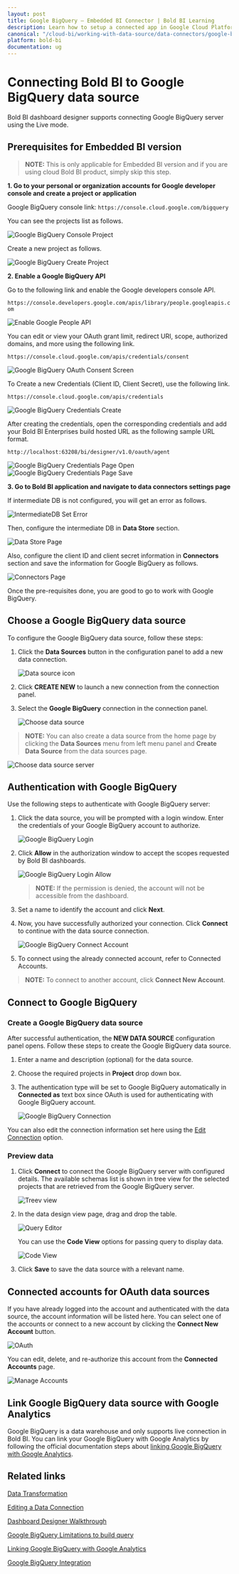 ```yaml
---
layout: post
title: Google BigQuery – Embedded BI Connector | Bold BI Learning
description: Learn how to setup a connected app in Google Cloud Platform with Bold BI Embedded application and connect Google BigQuery data with the dashboard.
canonical: "/cloud-bi/working-with-data-source/data-connectors/google-bigquery/"
platform: bold-bi
documentation: ug
---
```


# Connecting Bold BI to Google BigQuery data source
Bold BI dashboard designer supports connecting Google BigQuery server using the Live mode.

## Prerequisites for Embedded BI version
> **NOTE:**  This is only applicable for Embedded BI version and if you are using cloud Bold BI product, simply skip this step.

**1. Go to your personal or organization accounts for Google developer console and create a project or application**

Google BigQuery console link: `https://console.cloud.google.com/bigquery`

You can see the projects list as follows.

   ![Google BigQuery Console Project](/static/assets/embedded/working-with-datasource/data-connectors/images/GoogleBigQuery/GoogleBQ_ConsoleProject.png)

Create a new project as follows.
    
   ![Google BigQuery Create Project](/static/assets/embedded/working-with-datasource/data-connectors/images/GoogleBigQuery/GoogleBQ_CreateProject.png)

**2. Enable a Google BigQuery API**

Go to the following link and enable the Google developers console API.

`https://console.developers.google.com/apis/library/people.googleapis.com` 

   ![Enable Google People API](/static/assets/embedded/working-with-datasource/data-connectors/images/GoogleBigQuery/Enable_GooglePeopleAPI.png)

You can edit or view your OAuth grant limit, redirect URI, scope, authorized domains, and more using the following link.

`https://console.cloud.google.com/apis/credentials/consent`

   ![Google BigQuery OAuth Consent Screen ](/static/assets/embedded/working-with-datasource/data-connectors/images/GoogleBigQuery/GoogleBQ_OAuthConsentScreen.png)

To Create a new Credentials (Client ID, Client Secret), use the following link.

`https://console.cloud.google.com/apis/credentials`

   ![Google BigQuery Credentials Create](/static/assets/embedded/working-with-datasource/data-connectors/images/GoogleBigQuery/GoogleBQ_CredentialsCreate.png)
 
After creating the credentials, open the corresponding credentials and add your Bold BI Enterprises build hosted URL as the following sample URL format.

`http://localhost:63208/bi/designer/v1.0/oauth/agent`

   ![Google BigQuery Credentials Page Open](/static/assets/embedded/working-with-datasource/data-connectors/images/GoogleBigQuery/GoogleBQ_CredentialsPageOpen.png)
   ![Google BigQuery Credentials Page Save](/static/assets/embedded/working-with-datasource/data-connectors/images/GoogleBigQuery/GoogleBQ_CredentialsPageSave.png)

**3. Go to Bold BI application and navigate to data connectors settings page**

If intermediate DB is not configured, you will get an error as follows.

   ![IntermediateDB Set Error](/static/assets/embedded/working-with-datasource/data-connectors/images/GoogleBigQuery/IntermediateDB_SetError.png)
 
Then, configure the intermediate DB in **Data Store** section.

   ![Data Store Page](/static/assets/embedded/working-with-datasource/data-connectors/images/GoogleBigQuery/DataStore_Page.png)
 
Also, configure the client ID and client secret information in **Connectors** section and save the information for Google BigQuery as follows.

   ![Connectors Page](/static/assets/embedded/working-with-datasource/data-connectors/images/GoogleBigQuery/Connectors_Page.png)
 
Once the pre-requisites done, you are good to go to work with Google BigQuery.

## Choose a Google BigQuery data source
To configure the Google BigQuery data source, follow these steps: 
1. Click the **Data Sources** button in the configuration panel to add a new data connection.

   ![Data source icon](/static/assets/embedded/working-with-datasource/data-connectors/images/common/DataSourcesIcon.png)

2. Click **CREATE NEW** to launch a new connection from the connection panel.
3. Select the **Google BigQuery** connection in the connection panel.

   ![Choose data source](/static/assets/embedded/working-with-datasource/data-connectors/images/GoogleBigQuery/ChooseDS.png)

> **NOTE:**  You can also create a data source from the home page by clicking the **Data Sources** menu from left menu panel and **Create Data Source** from the data sources page.
 
   ![Choose data source server](/static/assets/embedded/working-with-datasource/data-connectors/images/GoogleBigQuery/ChooseDS_server.png)

## Authentication with Google BigQuery
Use the following steps to authenticate with Google BigQuery server:
1. Click the data source, you will be prompted with a login window. Enter the credentials of your Google BigQuery account to authorize.

   ![Google BigQuery Login](/static/assets/embedded/working-with-datasource/data-connectors/images/GoogleBigQuery/GoogleBQ_Login.png)

2. Click **Allow** in the authorization window to accept the scopes requested by Bold BI dashboards.

   ![Google BigQuery Login Allow](/static/assets/embedded/working-with-datasource/data-connectors/images/GoogleBigQuery/GoogleBQ_LoginAllow.png)

   > **NOTE:**  If the permission is denied, the account will not be accessible from the dashboard.

3. Set a name to identify the account and click **Next**.
4. Now, you have successfully authorized your connection. Click **Connect** to continue with the data source connection.

   ![Google BigQuery Connect Account](/static/assets/embedded/working-with-datasource/data-connectors/images/GoogleBigQuery/GoogleBQ_ConnectAccount.png)

5. To connect using the already connected account, refer to Connected Accounts.

> **NOTE:**  To connect to another account, click **Connect New Account**.

## Connect to Google BigQuery
### Create a Google BigQuery data source
After successful authentication, the **NEW DATA SOURCE** configuration panel opens. 
Follow these steps to create the Google BigQuery data source. 
1. Enter a name and description (optional) for the data source. 
2. Choose the required projects in **Project** drop down box.
3. The authentication type will be set to Google BigQuery automatically in **Connected as** text box since OAuth is used for authenticating with Google BigQuery account.

   ![Google BigQuery Connection](/static/assets/embedded/working-with-datasource/data-connectors/images/GoogleBigQuery/GoogleBQ_Connection.png)

You can also edit the connection information set here using the [Edit Connection](https://help.syncfusion.com/bold-bi/editing-a-data-connection) option.

### Preview data
1. Click **Connect** to connect the Google BigQuery server with configured details. 
The available schemas list is shown in tree view for the selected projects that are retrieved from the Google BigQuery server.

   ![Treev view](/static/assets/embedded/working-with-datasource/data-connectors/images/GoogleBigQuery/GoogleBQ_Treeview.png)

2. In the data design view page, drag and drop the table.

   ![Query Editor](/static/assets/embedded/working-with-datasource/data-connectors/images/GoogleBigQuery/GoogleBQ_QueryEditor.png)
 
    You can use the **Code View** options for passing query to display data.

   ![Code View](/static/assets/embedded/working-with-datasource/data-connectors/images/GoogleBigQuery/GoogleBQ_CodeView.png) 

3. Click **Save** to save the data source with a relevant name.

## Connected accounts for OAuth data sources
If you have already logged into the account and authenticated with the data source, the account information will be listed here. You can select one of the accounts or connect to a new account by clicking the **Connect New Account** button.

   ![OAuth](/static/assets/embedded/working-with-datasource/data-connectors/images/GoogleBigQuery/OAuthDS.png)
 
You can edit, delete, and re-authorize this account from the **Connected Accounts** page.

   ![Manage Accounts](/static/assets/embedded/working-with-datasource/data-connectors/images/GoogleBigQuery/ManageDS.png)

## Link Google BigQuery data source with Google Analytics
Google BigQuery is a data warehouse and only supports live connection in Bold BI. You can link your Google BigQuery with Google Analytics by following the official documentation steps about [linking Google BigQuery with Google Analytics](https://support.google.com/analytics/answer/3416092?hl=en). 

## Related links
[Data Transformation](/embedded-bi/working-with-data-source/transforming-data/joining-table/)

[Editing a Data Connection](/embedded-bi/working-with-data-source/editing-a-data-connection/)   

[Dashboard Designer Walkthrough](/embedded-bi/getting-started/bold-bi-walk-through/)

[Google BigQuery Limitations to build query](https://cloud.google.com/bigquery/quotas)

[Linking Google BigQuery with Google Analytics](https://support.google.com/analytics/answer/3416092?hl=en)

[Google BigQuery Integration](https://www.boldbi.com/integrations/google-big-query?utm_source=syncfusion&utm_medium=documentation&utm_campaign=boldbigoolglebigqueryintegration)